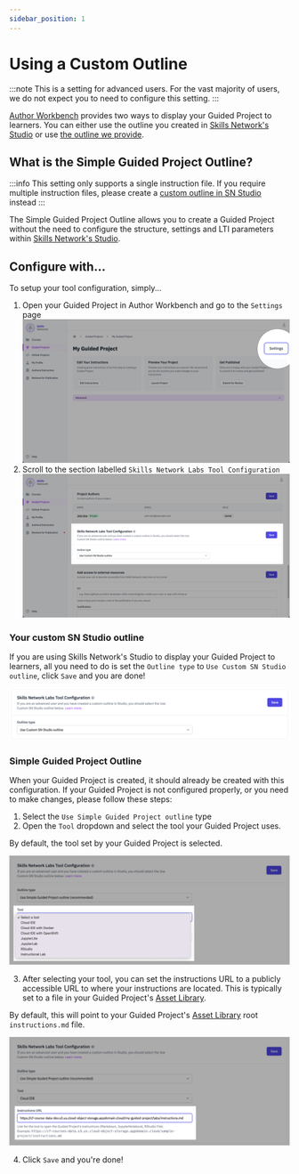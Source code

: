```yaml
---
sidebar_position: 1
---
```

# Using a Custom Outline

:::note
This is a setting for advanced users. For the vast majority of users, we do not expect you to need to configure this setting.
:::

[Author Workbench](https://author.skills.network) provides two ways to display your Guided Project to learners.
You can either use the outline you created in [Skills Network's Studio][sn-studio-url]
or use [the outline we provide](#what-is-the-simple-guided-project-outline).

## What is the Simple Guided Project Outline?

:::info
This setting only supports a single instruction file. If you require multiple instruction files, please create
a [custom outline in SN Studio](#your-custom-sn-studio-outline) instead
:::

The Simple Guided Project Outline allows you to create a Guided Project without
the need to configure the structure, settings and LTI parameters within [Skills Network's Studio][sn-studio-url].

## Configure with...

To setup your tool configuration, simply...
1. Open your Guided Project in Author Workbench and go to the `Settings` page
![Guided Projects Settings Button Screenshot](/img/guided-projects/advanced/lti-params-settings-button.png)
2. Scroll to the section labelled `Skills Network Labs Tool Configuration` 
![Tool Configuration Section Screenshot](/img/guided-projects/advanced/lti-params-settings-section.png)

### Your custom SN Studio outline

If you are using Skills Network's Studio to display your Guided Project to learners, all you need to do is set the `Outline type` to `Use Custom SN Studio outline`, click `Save` and you are done!

![Tool Configuration Section Default Screenshot](/img/guided-projects/advanced/lti-params-custom.png)

### Simple Guided Project Outline

When your Guided Project is created, it should already be created with this configuration.
If your Guided Project is not configured properly, or you need to make changes, please follow these steps:
1. Select the `Use Simple Guided Project outline` type
2. Open the `Tool` dropdown and select the tool your Guided Project uses.

By default, the tool set by your Guided Project is selected.

![Tool Configuration Section Tools Screenshot](/img/guided-projects/advanced/lti-params-simple-tool.png)

3. After selecting your tool, you can set the instructions URL to a publicly accessible URL to where your instructions are located. This is typically set to a file in your Guided Project's [Asset Library][asset-library-intro-url].

By default, this will point to your Guided Project's [Asset Library][asset-library-intro-url] root `instructions.md` file.

![Tool Configuration Section Tool URL Screenshot](/img/guided-projects/advanced/lti-params-simple-url.png)

4. Click `Save` and you're done!

[sn-studio-url]: https://studio.course-dev.skills.network/
[asset-library-intro-url]: /asset-library/introduction